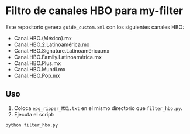 # Filtro de canales HBO para my-filter

Este repositorio genera `guide_custom.xml` con los siguientes canales HBO:

- Canal.HBO.(México).mx
- Canal.HBO.2.Latinoamérica.mx
- Canal.HBO.Signature.Latinoamérica.mx
- Canal.HBO.Family.Latinoamérica.mx
- Canal.HBO.Plus.mx
- Canal.HBO.Mundi.mx
- Canal.HBO.Pop.mx

## Uso

1. Coloca `epg_ripper_MX1.txt` en el mismo directorio que `filter_hbo.py`.
2. Ejecuta el script:

```bash
python filter_hbo.py

